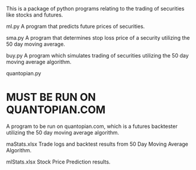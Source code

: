 This is a package of python programs relating to the trading of securities like stocks and futures.

ml.py
  A program that predicts future prices of securities.

sma.py
  A program that determines stop loss price of a security
  utilizing the 50 day moving average.

buy.py
  A program which simulates trading of securities utilizing
  the 50 day moving average algorithm.

quantopian.py
  # MUST BE RUN ON QUANTOPIAN.COM
  A program to be run on quantopian.com, which is a futures backtester utilizing the 50 day moving average algorithm.

maStats.xlsx
  Trade logs and backtest results from 50 Day Moving Average Algorithm.

mlStats.xlsx
  Stock Price Prediction results.
